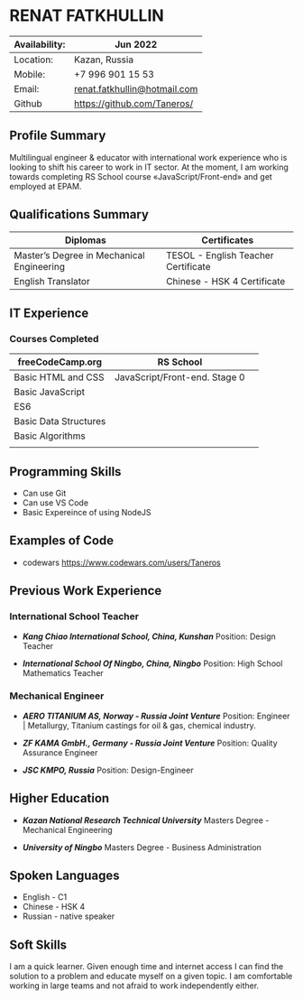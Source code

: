 # RENAT FATKHULLIN
| Availability: | Jun 2022 |
| ------------ | ------------ |
| Location: | Kazan, Russia |
| Mobile: | +7 996 901 15 53 |
| Email: | renat.fatkhullin@hotmail.com |
|Github| https://github.com/Taneros/|

## Profile Summary
Multilingual engineer & educator with international work experience who is looking to shift his career to work in IT sector. At the moment, I am working towards completing RS School course «JavaScript/Front-end» and get employed at EPAM.

## Qualifications Summary
| Diplomas | Certificates |
| ------------ | ------------ |
|Master’s Degree in Mechanical Engineering| TESOL - English Teacher Certificate |
|English Translator|Chinese - HSK 4 Certificate|

## IT Experience

### Courses Completed

| freeCodeCamp.org  | RS School  |   |
| ------------ | ------------ | ------------ |
| Basic HTML and CSS| JavaScript/Front-end. Stage 0 |
Basic JavaScript | 
ES6 |
Basic Data Structures |
Basic Algorithms |
|   |   |

## Programming Skills

- Can use Git
- Can use VS Code
- Basic Expereince of using NodeJS

## Examples of Code

- codewars https://www.codewars.com/users/Taneros

## Previous Work Experience

### International School Teacher

- ***Kang Chiao International School, China, Kunshan***
Position: Design Teacher

- ***International School Of Ningbo, China, Ningbo***
Position: High School Mathematics Teacher

### Mechanical Engineer
- ***AERO TITANIUM AS, Norway - Russia Joint Venture***
Position: Engineer | Metallurgy, Titanium castings for oil & gas, chemical industry.

- ***ZF KAMA GmbH., Germany - Russia Joint Venture***
Position: Quality Assurance Engineer

- ***JSC KMPO, Russia***
Position: Design-Engineer

## Higher Education
- ***Kazan National Research Technical University***
Masters Degree - Mechanical Engineering

- ***University of Ningbo***
Masters Degree - Business Administration

## Spoken Languages
- English - C1
- Chinese - HSK 4
- Russian - native speaker

## Soft Skills

I am a quick learner. Given enough time and internet access I can find the solution to a problem and educate myself on a given topic. I am comfortable working in large teams and not afraid to work independently either.
